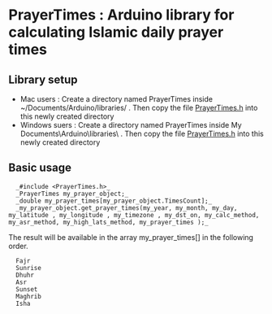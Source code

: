 # PrayerTimes : Arduino  library for calculating Islamic daily prayer times

## Library setup

* Mac users :  Create a directory named PrayerTimes inside ~/Documents/Arduino/libraries/ . Then copy the file [PrayerTimes.h](../master/src/PrayerTimes.h) into this newly created directory
* Windows suers : Create a directory named PrayerTimes inside My Documents\Arduino\libraries\ . Then copy the file  [PrayerTimes.h](../master/src/PrayerTimes.h) into this newly created directory

## Basic usage

      _#include <PrayerTimes.h>_
      _PrayerTimes my_prayer_object;_
      _double my_prayer_times[my_prayer_object.TimesCount];_
      _my_prayer_object.get_prayer_times(my_year, my_month, my_day, my_latitude , my_longitude , my_timezone , my_dst_on, my_calc_method, my_asr_method, my_high_lats_method, my_prayer_times );_

The result will be available in the array my_prayer_times[] in the following order.

      Fajr
      Sunrise
      Dhuhr
      Asr
      Sunset
      Maghrib
      Isha
